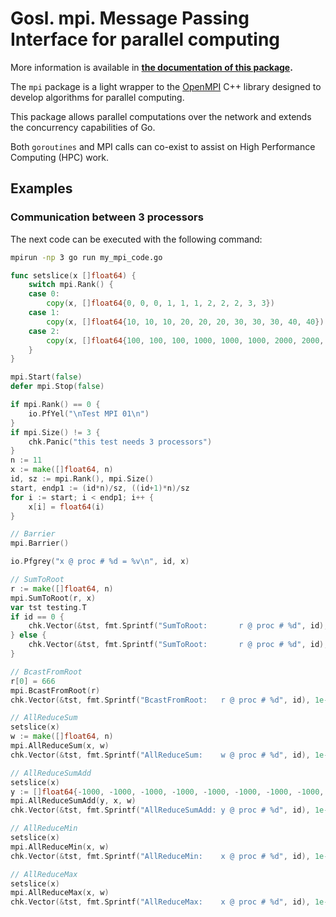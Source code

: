 # Gosl. mpi. Message Passing Interface for parallel computing

More information is available in **[the documentation of this package](https://godoc.org/github.com/cpmech/gosl/mpi).**

The `mpi` package is a light wrapper to the [OpenMPI](https://www.open-mpi.org) C++ library designed
to develop algorithms for parallel computing.

This package allows parallel computations over the network and extends the concurrency capabilities of Go.

Both `goroutines` and MPI calls can co-exist to assist on High Performance Computing (HPC) work.

## Examples

### Communication between 3 processors

The next code can be executed with the following command:
```bash
mpirun -np 3 go run my_mpi_code.go
```

```go
func setslice(x []float64) {
	switch mpi.Rank() {
	case 0:
		copy(x, []float64{0, 0, 0, 1, 1, 1, 2, 2, 2, 3, 3})
	case 1:
		copy(x, []float64{10, 10, 10, 20, 20, 20, 30, 30, 30, 40, 40})
	case 2:
		copy(x, []float64{100, 100, 100, 1000, 1000, 1000, 2000, 2000, 2000, 3000, 3000})
	}
}

mpi.Start(false)
defer mpi.Stop(false)

if mpi.Rank() == 0 {
    io.PfYel("\nTest MPI 01\n")
}
if mpi.Size() != 3 {
    chk.Panic("this test needs 3 processors")
}
n := 11
x := make([]float64, n)
id, sz := mpi.Rank(), mpi.Size()
start, endp1 := (id*n)/sz, ((id+1)*n)/sz
for i := start; i < endp1; i++ {
    x[i] = float64(i)
}

// Barrier
mpi.Barrier()

io.Pfgrey("x @ proc # %d = %v\n", id, x)

// SumToRoot
r := make([]float64, n)
mpi.SumToRoot(r, x)
var tst testing.T
if id == 0 {
    chk.Vector(&tst, fmt.Sprintf("SumToRoot:       r @ proc # %d", id), 1e-17, r, []float64{0, 1, 2, 3, 4, 5, 6, 7, 8, 9, 10})
} else {
    chk.Vector(&tst, fmt.Sprintf("SumToRoot:       r @ proc # %d", id), 1e-17, r, make([]float64, n))
}

// BcastFromRoot
r[0] = 666
mpi.BcastFromRoot(r)
chk.Vector(&tst, fmt.Sprintf("BcastFromRoot:   r @ proc # %d", id), 1e-17, r, []float64{666, 1, 2, 3, 4, 5, 6, 7, 8, 9, 10})

// AllReduceSum
setslice(x)
w := make([]float64, n)
mpi.AllReduceSum(x, w)
chk.Vector(&tst, fmt.Sprintf("AllReduceSum:    w @ proc # %d", id), 1e-17, w, []float64{110, 110, 110, 1021, 1021, 1021, 2032, 2032, 2032, 3043, 3043})

// AllReduceSumAdd
setslice(x)
y := []float64{-1000, -1000, -1000, -1000, -1000, -1000, -1000, -1000, -1000, -1000, -1000}
mpi.AllReduceSumAdd(y, x, w)
chk.Vector(&tst, fmt.Sprintf("AllReduceSumAdd: y @ proc # %d", id), 1e-17, y, []float64{-890, -890, -890, 21, 21, 21, 1032, 1032, 1032, 2043, 2043})

// AllReduceMin
setslice(x)
mpi.AllReduceMin(x, w)
chk.Vector(&tst, fmt.Sprintf("AllReduceMin:    x @ proc # %d", id), 1e-17, x, []float64{0, 0, 0, 1, 1, 1, 2, 2, 2, 3, 3})

// AllReduceMax
setslice(x)
mpi.AllReduceMax(x, w)
chk.Vector(&tst, fmt.Sprintf("AllReduceMax:    x @ proc # %d", id), 1e-17, x, []float64{100, 100, 100, 1000, 1000, 1000, 2000, 2000, 2000, 3000, 3000})
```
